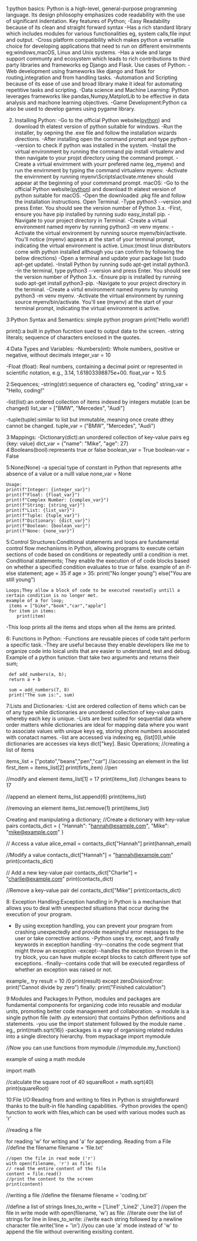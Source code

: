 1:python basics: Python is a high-level, general-purpose programming language. Its design philosophy emphasizes code readability with the use of significant indentation.
  Key features of Python;
  -Easy Readability because of its clean and straight forward syntax
  -Has a rich standard library which includes modules for various functionalities eg, system calls,file input and output.
  -Cross platform compatibility which makes python a versatile choice for developing applications that need to run on different envirnments eg;windows,macOS, Linux and Unix systems.
  -Has a wide and large support communty and ecosystem which leads to rich contributions to third party libraries and frameworks eg  Django and Flask.
        Use cases of Python:
    -Web development using frameworks like django and flask for routing,integration and from handling tasks.
    -Automation and Scripting because of its ease of use and broad library make it ideal for automating repetitive tasks and scripting.
    -Data science and Machine Learning: Python leverages frameworks like pandas,Numpy,MatplotLib to be effective in data analysis and machone learning objectives.
    -Game Development:Python ca also be used to develop games using pygame library.

2. Installing Python:
     -Go to the official Python website([python](https://www.python.org/)) and download th elatest version of python suitable for windows.
     -Run the installer, by oepning the .exe file and follow the installation wizards directions.
     -After installing open the command prompt and type python --version to check if python was installed in the system.
     -Install the virtual environment by running the command pip install virtualenv and then navigate to your projst directory using the command prompt.
     -Create a virtual envirnment with yourr prefered name (eg,,myenv) and run the envirnment by typing the command virtualenv myenv.
     -Activate the envirnment by running myenv\Scripts\activate.mtenev should appear at the beginning of your commmand prompt.
        macOS:
        -Go to the official Python website([python](https://www.python.org/)) and download th elatest version of python suitable for macOS.
        -Open the downloaded .pkg file and follow the installation instructions.
        Open Terminal.
        -Type python3 --version and press Enter. You should see the version number of Python 3.x.
        -First, ensure you have pip installed by running sudo easy_install pip.
        -Navigate to your project directory in Terminal.
        -Create a virtual environment named myenv by running python3 -m venv myenv.
        -Activate the virtual environment by running source myenv/bin/activate. You'll notice (myenv) appears at the start of your terminal prompt, indicating the virtual environment is active.
        Linux:(most linux distributors come with python installed although you can confirm by following the below directions)
        -Open a terminal and update your package list (sudo apt-get update).
        -Install Python by running sudo apt-get install python3.
        -In the terminal, type python3 --version and press Enter. You should see the version number of Python 3.x.
        -Ensure pip is installed by running sudo apt-get install python3-pip.
        -Navigate to your project directory in the terminal.
        -Create a virtul environment named myenv by running python3 -m venv myenv.
        -Activate the virtual environment by running source myenv/bin/activate. You'll see (myenv) at the start of your terminal prompt, indicating the virtual environment is active.

3:Python Syntax and Semantics:
  simple python program 
   print('Hello world!)

   print():a built in python fucntion sued to output data to the screen.
   -string literals; sequence of characters enclosed in the quotes.

4:Data Types and Variables:
   -Numbers(int): Whole numbers, positive or negative, without decimals
     integer_var = 10

   -Float (float): Real numbers, containing a decimal point or represented in scientific notation, e.g., 3.14, 1.61803398875e+00.
        float_var = 10.5

   2:Sequences;
   -string(str):sequence of characters eg, "coding"
       string_var = "Hello, coding!"

   -list(list):an ordered collection of items indexed by integers  mutable (can be changed)
      list_var = ["BMW", "Mercedes", "Audi"]

   -tuple(tuple):similar to list but immutable, meaning once create dthey cannot be changed.
      tuple_var = ("BMW", "Mercedes", "Audi")

   3:Mappings:
   -Dictionary(dict):an unordered collection of key-value pairs eg {key: value}
      dict_var = {"name": "Mike", "age": 27}
   4:Booleans(bool):represents true or false
        boolean_var = True
        boolean-var = False

   5:None(None)
   -a special type of constant in Python that represents athe absence of a value or a nulll value
     none_var = None

    Usage:
    print(f"Integer: {integer_var}")
    print(f"Float: {float_var}")
    print(f"Complex Number: {complex_var}")
    print(f"String: {string_var}")
    print(f"List: {list_var}")
    print(f"Tuple: {tuple_var}")
    print(f"Dictionary: {dict_var}")
    print(f"Boolean: {boolean_var}")
    print(f"None: {none_var}")

5:Control Structures:Conditional statements and loops are fundamental control flow mechanisms in Python, allowing programs to execute certain sections of code based on conditions or repeatedly until a condition is met.
    Conditional statements;
    They enable the execution of of code blocks based on whether a specified condition evaluates to true or false.
    example of an if-else statement;
    age = 35
    if age > 35:
          print("No longer young")
        else("You are still young")

    Loops;They allow a block of code to be executed reeatedly untill a certain condition is no longer met.
    example of a for loop;
     items = ["bike","book","car","apple"]
     for item in items:
        print(item)

 -This loop prints all the items and stops when all the items are printed.

6: Functions in Python:
  -Functions are reusable pieces of code taht perform a specific task.
  -They are useful because they enable developers like me to organize code into loical units that are easier to understand, test and debug.
   Example of a python function that take two arguments and returns their sum;

     def add_numbers(a, b);
     return a + b 

     sum = add_numbers(7, 8)
     print("The sum is:", sum)

7:Lists and Dictionaries:
 -List are ordered collection of items which can be of any type while dictionaries are  unordered collection of key-value pairs whereby each key is unique.
 -Lists are best suited for sequential data where order matters while dictionaries are ideal for mapping data where you want to associate values with unique keys eg, storing phone numbers associated with conatact names.
 -list are accessed via indexing eg, (list[0]),while dictionaries are accesses via keys dict["key].
   Basic Operations;
   //creating a list of items

   items_list = ["potato","beans","pen","car"]
   //accessing an element in the list
   first_item = items_list[2]
   print(firts_item) //pen

   //modify and element
   items_list[1] = 17
   print(items_list) //changes beans to 17

   //append an element 
   items_list.append(6)
   print(items_list)

  //removing an element
   items_list.remove(1)
   print(items_list)

   Creating and manipulating a dictionary;
   //Create a dictionary with key-value pairs
   contacts_dict = {
    "Hannah": "hannah@example.com",
    "Mike": "mike@example.com"
}

  // Access a value
  alice_email = contacts_dict["Hannah"]
  print(hannah_email)

  //Modify a value
  contacts_dict["Hannah"] = "hannah@example.com"
  print(contacts_dict)

 // Add a new key-value pair
  contacts_dict["Charlie"] = "charlie@example.com"
  print(contacts_dict)

  //Remove a key-value pair
  del contacts_dict["Mike"]
  print(contacts_dict)

8: Exception Handling:Exception handling in Python is a mechanism that allows you to deal with unexpected situations that occur during the execution of your program.
  - By using exception handling, you can prevent your program from crashing unexpectedly and provide meaningful error messages to the user or take corrective actions.
  -Python uses try, except, and finally keywords in exception handling
  -try--conatins the code segment that might throw an exception
  -except--handles the exception thrown in the try block, you can have mutiple except blocks to catch different type sof exceptions.
  -finally--contains code that will be executed regardless of whether an exception was raised or not.

  example,,
   try
     result = 10 /0
     print(result)
    except zeroDivisionError:
      print("Cannot divide by zero")
    finally:
      print("Finished calculation")

9:Modules and Packages:In Python, modules and packages are fundamental components for organizing code into reusable and modular units, promoting better code management and collaboration.
  -a module is a single python file (with .py extension) that contains Python definitions and statements.
  -you use the import statement followed by the module name . eg,,
   print(math.sqrt(16))
  -packages is a way of organising related mdules into a single directory hierarchy.
    from mypackage import mymodule

  //Now you can use functions from mymodule
   //mymodule.my_function()

   example of using a math module

   import math

   //calculate the square root of 40
   squareRoot = math.sqrt(40)
   print(squareRoot)

10:File I/O:Reading from and writing to files in Python is straightforward thanks to the built-in file handling capabilities.
 -Python provides the open() function to work with files,which can be used with various modes such as 'r'

 //reading a file

for reading 'w' for writing and 'a' for appending.
    Reading from a File
    //define the filename
    filename = 'file.txt'
    
    //open the file in read mode ('r')
    with open(filename, 'r') as file:
    // read the entire content of the file
    content = file.read()
    //print the content to the screen
    print(content)

  //writing a file
   //define the filename
   filename = 'coding.txt'

   //define a list of strings
   lines_to_write = ['Line1' ,'Line2' ,'Line3']
   //open the file in write mode 
   with open(filename, 'w') as file:
     //iterate over the list of strings
      for line in lines_to_write:
      //write each string followed by a newline character
        file.write('line + '\n')
//you can use 'a' mode instead of 'w' to append the file without overwriting exisiting content.
